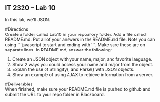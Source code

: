 ## IT 2320 – Lab 10

In this lab, we'll JSON.

#Directions  
Create a folder called Lab10 in your repository folder. Add a file called README.md. Put all of your answers in the README.md file. Note you can using \```javascript to start and ending with ```. Make sure these are on separate lines. In README.md, answer the following:
1. Create an JSON object with your name, major, and favorite language.
2. Show 2 ways you could access your name and major from the object.
3. Explain the use of Stringify() and Parse() with JSON objects.
4. Show an example of using AJAX to retrieve information from a server. 

#Deliverables  
When finished, make sure your README.md file is pushed to github and submit the URL to your repo folder in Blackboard.